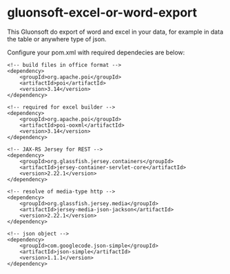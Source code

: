 # gluonsoft-excel-or-word-export

This Gluonsoft  do export of word and excel in your data, for example in data the table or anywhere type of json.

Configure your pom.xml with required dependecies  are below: 

```
<!-- build files in office format -->
<dependency>
	<groupId>org.apache.poi</groupId>
	<artifactId>poi</artifactId>
	<version>3.14</version>
</dependency>

<!-- required for excel builder -->
<dependency>
    <groupId>org.apache.poi</groupId>
    <artifactId>poi-ooxml</artifactId>
    <version>3.14</version>
</dependency>

<!-- JAX-RS Jersey for REST -->
<dependency>
	<groupId>org.glassfish.jersey.containers</groupId>
	<artifactId>jersey-container-servlet-core</artifactId>
	<version>2.22.1</version>
</dependency>
		
<!-- resolve of media-type http -->
<dependency>
    <groupId>org.glassfish.jersey.media</groupId>
    <artifactId>jersey-media-json-jackson</artifactId>
    <version>2.22.1</version>
</dependency>
	
<!-- json object -->
<dependency>
    <groupId>com.googlecode.json-simple</groupId>
    <artifactId>json-simple</artifactId>
    <version>1.1.1</version>
</dependency>
```
